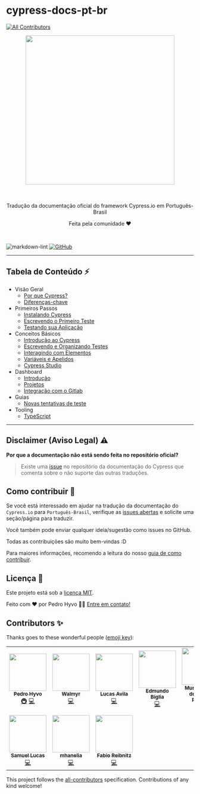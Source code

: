 # cypress-docs-pt-br

<!-- ALL-CONTRIBUTORS-BADGE:START - Do not remove or modify this section -->
[![All Contributors](https://img.shields.io/badge/all_contributors-10-orange.svg?style=flat-square)](#contributors-)
<!-- ALL-CONTRIBUTORS-BADGE:END -->

<div align="center">
  <div>
    <img 
    src="https://cloud.githubusercontent.com/assets/1268976/20607953/d7ae489c-b24a-11e6-9cc4-91c6c74c5e88.png"
    width="400"
    />
  </div>
  <br/>
  <br/>
	</a>
  <p>Tradução da documentação oficial do framework Cypress.io em Português-Brasil</p>
  <p>Feita pela comunidade ❤️ </p>
</div>
<br/>

![markdown-lint](https://github.com/pedrohyvo/cypress-docs-pt-br/workflows/markdown-lint/badge.svg?branch=master)
[![GitHub](https://img.shields.io/github/license/pedrohyvo/cypress-docs-pt-br)](https://github.com/pedrohyvo/cypress-docs-pt-br/edit/master/LICENSE)

---

## **Tabela de Conteúdo** ⚡

- Visão Geral
    - [Por que Cypress?](pages/overview/why-cypress.md)
    - [Diferenças-chave](pages/overview/key-differences.md)
- Primeiros Passos
    - [Instalando Cypress](pages/getting-started/installing-cypress.md)
    - [Escrevendo o Primeiro Teste](pages/getting-started/writing-your-first-test.md)
    - [Testando sua Aplicação](pages/getting-started/testing-your-app.md)
- Conceitos Básicos
    - [Introdução ao Cypress](pages/core-concepts/writing-and-organizing-tests.md)
    - [Escrevendo e Organizando Testes](pages/core-concepts/writing-and-organizing-tests.md)
    - [Interagindo com Elementos](pages/core-concepts/interacting-with-elements.md)
    - [Variáveis e Apelidos](pages/core-concepts/variables-and-aliases.md)
    - [Cypress Studio](pages/core-concepts/cypress-studio.md)
- Dashboard
    - [Introdução](pages/dashboard/introduction.md)
    - [Projetos](pages/dashboard/projects.md)
    - [Integração com o Gitlab](pages/dashboard/gitlab-integration.md)
- Guias
    - [Novas tentativas de teste](pages/guides/test-retries.md)
- Tooling
    - [TypeScript](pages/tooling/typescript.md)

---

## Disclaimer (Aviso Legal) ⚠️

**Por que a documentação não está sendo feita no repositório oficial?**

> Existe uma [issue](https://github.com/cypress-io/cypress-documentation/issues/3084) no
> repositório da documentação do Cypress que comenta sobre o não suporte das outras traduções.

## Como contribuir 🤝

Se você está interessado em ajudar na tradução da documentação do `Cypress.io`
para `Português-Brasil`, verifique as
[issues abertas](https://github.com/pedrohyvo/cypress-docs-pt-br/issues) e
solicite uma seção/página para traduzir.

Você também pode enviar qualquer ideia/sugestão como issues no GitHub.

Todas as contribuições são muito bem-vindas :D

Para maiores informações, recomendo a leitura do nosso [guia de como contribuir](CONTRIBUTING.md).

## Licença 📝

Este projeto está sob a [licença MIT](LICENSE).

Feito com ❤️ por Pedro Hyvo 👋🏽 [Entre em contato!](https://www.linkedin.com/in/pedrohyvo/)

## Contributors ✨

Thanks goes to these wonderful people ([emoji key](https://allcontributors.org/docs/en/emoji-key)):

<!-- ALL-CONTRIBUTORS-LIST:START - Do not remove or modify this section -->
<!-- prettier-ignore-start -->
<!-- markdownlint-disable -->
<table>
  <tr>
    <td align="center"><a href="https://www.linkedin.com/in/pedrohyvo/"><img src="https://avatars.githubusercontent.com/u/15241188?v=4?s=100" width="100px;" alt=""/><br /><sub><b>Pedro Hyvo</b></sub></a><br /><a href="#infra-pedrohyvo" title="Infrastructure (Hosting, Build-Tools, etc)">🚇</a> <a href="https://github.com/pedrohyvo/cypress-docs-pt-br/commits?author=pedrohyvo" title="Code">💻</a></td>
    <td align="center"><a href="https://walmyr.dev"><img src="https://avatars.githubusercontent.com/u/2768415?v=4?s=100" width="100px;" alt=""/><br /><sub><b>Walmyr</b></sub></a><br /><a href="https://github.com/pedrohyvo/cypress-docs-pt-br/commits?author=wlsf82" title="Code">💻</a></td>
    <td align="center"><a href="https://github.com/lucastfa-toptal"><img src="https://avatars.githubusercontent.com/u/69941309?v=4?s=100" width="100px;" alt=""/><br /><sub><b>Lucas Avila</b></sub></a><br /><a href="https://github.com/pedrohyvo/cypress-docs-pt-br/commits?author=lucastfa-toptal" title="Code">💻</a></td>
    <td align="center"><a href="https://github.com/edmundobiglia"><img src="https://avatars.githubusercontent.com/u/53831919?v=4?s=100" width="100px;" alt=""/><br /><sub><b>Edmundo Biglia</b></sub></a><br /><a href="https://github.com/pedrohyvo/cypress-docs-pt-br/commits?author=edmundobiglia" title="Code">💻</a></td>
    <td align="center"><a href="https://www.linkedin.com/in/murillowelsi/"><img src="https://avatars.githubusercontent.com/u/25549745?v=4?s=100" width="100px;" alt=""/><br /><sub><b>Murillo Welsi de Souza Pereira</b></sub></a><br /><a href="https://github.com/pedrohyvo/cypress-docs-pt-br/commits?author=murillowelsi" title="Code">💻</a></td>
    <td align="center"><a href="https://github.com/rafaabc"><img src="https://avatars.githubusercontent.com/u/42503318?v=4?s=100" width="100px;" alt=""/><br /><sub><b>rafaabc</b></sub></a><br /><a href="https://github.com/pedrohyvo/cypress-docs-pt-br/commits?author=rafaabc" title="Code">💻</a></td>
    <td align="center"><a href="https://github.com/driuzzo"><img src="https://avatars.githubusercontent.com/u/16465816?v=4?s=100" width="100px;" alt=""/><br /><sub><b>Adriano Driuzzo</b></sub></a><br /><a href="https://github.com/pedrohyvo/cypress-docs-pt-br/commits?author=driuzzo" title="Code">💻</a></td>
  </tr>
  <tr>
    <td align="center"><a href="http://youtube.com/c/Agilizei"><img src="https://avatars.githubusercontent.com/u/11819736?v=4?s=100" width="100px;" alt=""/><br /><sub><b>Samuel Lucas</b></sub></a><br /><a href="https://github.com/pedrohyvo/cypress-docs-pt-br/commits?author=samlucax" title="Code">💻</a></td>
    <td align="center"><a href="https://github.com/mhanelia"><img src="https://avatars.githubusercontent.com/u/8427316?v=4?s=100" width="100px;" alt=""/><br /><sub><b>mhanelia</b></sub></a><br /><a href="https://github.com/pedrohyvo/cypress-docs-pt-br/commits?author=mhanelia" title="Code">💻</a></td>
    <td align="center"><a href="https://github.com/fsreibnitz"><img src="https://avatars.githubusercontent.com/u/13247837?v=4?s=100" width="100px;" alt=""/><br /><sub><b>Fabio Reibnitz</b></sub></a><br /><a href="https://github.com/pedrohyvo/cypress-docs-pt-br/commits?author=fsreibnitz" title="Code">💻</a></td>
  </tr>
</table>

<!-- markdownlint-restore -->
<!-- prettier-ignore-end -->

<!-- ALL-CONTRIBUTORS-LIST:END -->
<!-- markdownlint-disable -->

This project follows the [all-contributors](https://github.com/all-contributors/all-contributors) specification. Contributions of any kind welcome!

<!-- markdownlint-restore -->
